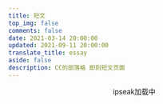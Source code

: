 ```yaml
---
title: 短文
top_img: false
comments: false
date: 2021-03-14 20:00:00
updated: 2021-09-11 20:00:00
translate_title: essay
aside: false
description: CC的部落格 即刻短文页面
---
```


<!-- <div id="daodao"></div>
<link rel="stylesheet" href="https://test1.jsdelivr.net/gh/ccknbc-backup/cdn@latest/css/daodao.min.css">
<script type="text/javascript" src="https://test1.jsdelivr.net/gh/ccknbc-backup/cdn@latest/js/daodao.min.js" ></script> -->

<!-- <div id="bber"></div>
<link rel="stylesheet" href="https://test1.jsdelivr.net/gh/ccknbc-backup/cdn@latest/css/newbber.min.css">
<script type="text/javascript" src="https://test1.jsdelivr.net/gh/ccknbc-backup/cdn@latest/js/newbber.min.js" ></script> -->

<!-- <div id='speak'></speak> -->
<!-- 使用markdown渲染 -->
<!-- <script type="text/javascript" src="https://test1.jsdelivr.net/npm/ispeak-bber/ispeak-bber-md.min.js" charset="utf-8" ></script> -->
<!-- 不使用markdown渲染 -->
<!-- <script type="text/javascript" src="https://test1.jsdelivr.net/npm/ispeak-bber/ispeak-bber.min.js" charset="utf-8" ></script> -->
<!-- 解析微信表情（参考：https://github.com/buddys/qq-wechat-emotion-parser） -->
<!-- <script src="https://test1.jsdelivr.net/gh/buddys/qq-wechat-emotion-parser@master/dist/qq-wechat-emotion-parser.min.js"></script>
<script>
ispeakBber
    .init({
      el: '#speak', // 容器选择器
      name: 'CC 😊', // 显示的昵称
      envId: 'ccknbc-154167', // 环境id
      region: 'ap-shanghai', // 腾讯云地址，默认为上海
      limit: 10, // 每次加载的条数，默认为5
      avatar: 'https://test1.jsdelivr.net/gh/ccknbc-backup/cdn@latest/logo/logo.png',
      fromColor:'rgb(245, 150, 170)', // 下方标签背景颜色 默认 rgb(245, 150, 170)
      loadingImg: 'https://test1.jsdelivr.net/gh/ccknbc-backup/photos/blog/2021-03-08~15-13-15.gif', // 自定义loading的图片，示例值为默认值
      dbName:'talks' // 数据的名称，默认talks，避免有人的命名不是这个，所以加入此配置字段。
    })
    .then(function() {
      // 哔哔加载完成后的回调函数，你可以写你自己的功能
      console.log('哔哔 加载完成')
    })
</script> -->

<div id="tip" style="text-align:center;">ipseak加载中</div>
<div id="ispeak"></div>
<link
  rel="stylesheet"
  href="https://cdn.staticfile.org/highlight.js/10.6.0/styles/atom-one-dark.min.css"
/>
<link
  rel="stylesheet"
  href="https://test1.jsdelivr.net/npm/ispeak@4.2.0/style.css"
/>

<style>
  #article-container .D-avatar {
    margin: 0 10px 0 0;
  }
  .D-footer {
    display: none;
  }
</style>
<script src="https://cdn.staticfile.org/highlight.js/10.6.0/highlight.min.js"></script>
<script src="https://cdn.staticfile.org/marked/2.0.0/marked.min.js"></script>
<script src="https://test1.jsdelivr.net/npm/discuss/dist/Discuss.js"></script>
<script src="https://test1.jsdelivr.net/npm/ispeak/ispeak.umd.js"></script>
<script>
  var head = document.getElementsByTagName('head')[0]
  var meta = document.createElement('meta')
  meta.name = 'referrer'
  meta.content = 'no-referrer'
  head.appendChild(meta)
  if (ispeak) {
    ispeak
      .init({
        el: '#ispeak',
        api: 'https://kkapi.ccknbc.vercel.app/',
        author: '621cd42048c49d6f96787626',
        pageSize: 10,
        loading_img: 'https://test1.jsdelivr.net/gh/ccknbc-backup/photos/blog/2021-03-08~15-13-15.gif',
        initCommentName: 'Discuss',
        initCommentOptions: {
          serverURLs: 'https://discuss.ccknbc.vercel.app/'
        }
      })
      .then(function () {
        console.log('ispeak 加载完成')
        document.getElementById('tip').style.display = 'none'
      })
  } else {
    document.getElementById('tip').innerHTML = 'ipseak依赖加载失败！'
  }
</script>


<!-- ## 哔哔 CloudBase 版本(林木木) -->

<!-- <div id="bber"></div>
<link rel="stylesheet" href="https://test1.jsdelivr.net/gh/ccknbc-backup/cdn@latest/css/bber.min.css">
<script type="text/javascript" src="https://test1.jsdelivr.net/npm/jquery/dist/jquery.min.js" ></script>
<script src="https://test1.jsdelivr.net/npm/vue/dist/vue.min.js" ></script>
<script type="text/javascript" src="https://test1.jsdelivr.net/gh/TencentCloudBase/tcb-js-sdk@master/tcbjs/1.10.10/tcb.min.js" >
</script><script src="https://test1.jsdelivr.net/gh/buddys/qq-wechat-emotion-parser@master/dist/qq-wechat-emotion-parser.min.js" 
></script>
<script>
const app = tcb.init({
  env: 'ccknbc-154167'
  })
</script>
<script type="text/javascript" src="https://test1.jsdelivr.net/gh/ccknbc-backup/cdn@latest/js/bber.min.js" ></script> -->

<!-- ## 哔哔 CloudBase 版本(Heo) -->

<!-- <div id="bber"></div>
<link rel="stylesheet" href="https://test1.jsdelivr.net/gh/ccknbc-backup/cdn@latest/css/newbber.min.css">
<script type="text/javascript" src="https://test1.jsdelivr.net/gh/ccknbc-backup/cdn@latest/js/newbber.min.js" ></script> -->

<!-- ## 说说(Artitalk) -->

<!-- <div id="artitalk_main"></div>
<script type="text/javascript" src="https://test1.jsdelivr.net/npm/artitalk"></script>
<script>
new Artitalk({
  appId: 'pvExDcJ4o0gsrOI1G1eGO01H-MdYXbMMI',
  appKey: 'D4V4sTiVUkTmOqyVyBN79iDB',
  atComment: false
})
</script> -->

<!-- ## hpptalk(CYFan) -->

<!-- <div id="hpp_talk"></div>
<link rel="stylesheet" href="https://test1.jsdelivr.net/gh/HexoPlusPlus/HexoPlusPlus/talk.css" /> 
<script src="https://test1.jsdelivr.net/gh/HexoPlusPlus/HexoPlusPlus/talk_user.js"></script>
<script>
new hpp_talk({
id:"hpp_talk",
domain: "blog.ccknbc.workers.dev",
limit: 10,
start: 0,
themecss: "https://test1.jsdelivr.net/gh/HexoPlusPlus/cdn/plugin/theme/hpp_user_talk/bfonion.css" 
});
</script> -->

<!-- ## 哔哔 LeanCloud 版本(黑石) -->

<!-- <div id="bbtalk"></div>
<script src="https://test1.jsdelivr.net/npm/bbtalk@0.1.5/dist/bbtalk.min.js"></script>
<script>
bbtalk.init({
  appId: "MH2fWakWlJvGxqbMLX6itMJL-MdYXbMMI",
  appKey: "V5akWNoPYoo3595zOEw2XX5e",
  serverURLs: 'https://mh2fwakw.api.lncldglobal.com'
})
</script> -->

<!-- ## 求新版本啊啊啊 -->